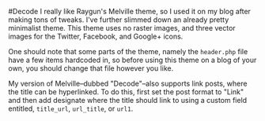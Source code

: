 
#Decode
I really like Raygun's Melville theme, so I used it on my blog after making tons of tweaks. I've further slimmed down an already pretty minimalist theme. This theme uses no raster images, and three vector images for the Twitter, Facebook, and Google+ icons. 

One should note that some parts of the theme, namely the `header.php` file have a few items hardcoded in, so before using this theme on a blog of your own, you should change that file however you like. 

My version of Melville–dubbed "Decode"–also supports link posts, where the title can be hyperlinked. To do this, first set the post format to "Link" and then add designate where the title should link to using a custom field entitled, `title_url`, `url_title`, or `url1`.